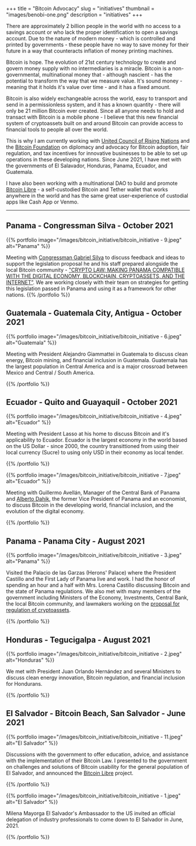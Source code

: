 +++
title = "Bitcoin Advocacy"
slug = "initiatives"
thumbnail = "images/benobi-one.png"
description = "initiatives"
+++

There are approximately 2 billion people in the world with no access to a savings account or who lack the proper identification to open a savings account. Due to the nature of modern money - which is controlled and printed by governments - these people have no way to save money for their future in a way that counteracts inflation of money printing machines.

Bitcoin is hope. The evolution of 21st century technology to create and govern money supply with no intermediaries is a miracle. Bitcoin is a non-governmental, multinational money that - although nascient - has the potential to transform the way that we measure value. It's sound money - meaning that it holds it's value over time - and it has a fixed amount. 

Bitcoin is also widely exchangeable across the world, easy to transport and send in a permissionless system, and it has a known quantity - there will only be 21 million Bitcoin ever created. Since all anyone needs to hold and transact with Bitcoin is a mobile phone - I believe that this new financial system of cryptoassets built on and around Bitcoin can provide access to financial tools to people all over the world.

This is why I am currently working with [United Council of Rising Nations](https://unicorn.org) and the [Bitcoin Foundation](https://bitcoinfoundation.org) on diplomacy and advocacy for Bitcoin adoption, fair regulation, and tax incentives for innovative businesses to be able to set up operations in these developing nations. Since June 2021, I have met with the governments of El Salavador, Honduras, Panama, Ecuador, and Guatemala.

I have also been working with a multinational DAO to build and promote [Bitcoin Libre](https://bitcoinlibre.io) - a self-custodied Bitcoin and Tether wallet that works anywhere in the world and has the same great user-experience of custodial apps like Cash App or Venmo.

---------------------------
## Panama - Congressman Silva - October 2021

{{% portfolio image="/images/bitcoin_initiative/bitcoin_initiative - 9.jpeg" alt="Panama" %}}

Meeting with [Congressman Gabriel Silva](https://www.gabrielsilvadiputado.com/) to discuss feedback and ideas to support the legislation proposal he and his staff prepared alongside the local Bitcoin community - ["CRYPTO LAW: MAKING PANAMA COMPATIBLE WITH THE DIGITAL ECONOMY, BLOCKCHAIN, CRYPTOASSETS, AND THE INTERNET”](https://97855788-39ff-4655-a39b-3acea3b2f10b.filesusr.com/ugd/3b5653_bd5292fe23de49b08a78728ba65b4761.pdf). We are working closely with their team on strategies for getting this legislation passed in Panama and using it as a framework for other nations.
{{% /portfolio %}}

## Guatemala - Guatemala City, Antigua - October 2021

{{% portfolio image="/images/bitcoin_initiative/bitcoin_initiative - 6.jpeg" alt="Guatemala" %}}

Meeting with President Alejandro Giammattei in Guatemala to discuss clean energy, Bitcoin mining, and financial inclusion in Guatemala. Guatemala has the largest population in Central America and is a major crossroad between Mexico and Central / South America. 

{{% /portfolio %}}

## Ecuador - Quito and Guayaquil - October 2021

{{% portfolio image="/images/bitcoin_initiative/bitcoin_initiative - 4.jpeg" alt="Ecuador" %}}

Meeting with President Lasso at his home to discuss Bitcoin and it's applicability to Ecuador. Ecuador is the largest economy in the world based on the US Dollar - since 2000, the country transittioned from using their local currency (Sucre) to using only USD in their economy as local tender.

{{% /portfolio %}}

{{% portfolio image="/images/bitcoin_initiative/bitcoin_initiative - 7.jpeg" alt="Ecuador" %}}

Meeting with Guillermo Avellán, Manager of the Central Bank of Panama and [Alberto Dahik](https://en.m.wikipedia.org/wiki/Alberto_Dahik), the former Vice President of Panama and an economist, to discuss Bitcoin in the developing world, financial inclusion, and the evolution of the digital economy.

{{% /portfolio %}}

## Panama - Panama City - August 2021

{{% portfolio image="/images/bitcoin_initiative/bitcoin_initiative - 3.jpeg" alt="Panama" %}}

Visited the Palacio de las Garzas (Herons' Palace) where the President Castillo and the First Lady of Panama live and work. I had the honor of spending an hour and a half with Mrs. Lorena Castillo discussing Bitcoin and the state of Panama regulations. We also met with many members of the government including Ministers of the Economy, Investments, Central Bank, the local Bitcoin community, and lawmakers working on the [proposal for regulation of cryptoassets](https://97855788-39ff-4655-a39b-3acea3b2f10b.filesusr.com/ugd/3b5653_bd5292fe23de49b08a78728ba65b4761.pdf).

{{% /portfolio %}}

## Honduras - Tegucigalpa - August 2021

{{% portfolio image="/images/bitcoin_initiative/bitcoin_initiative - 2.jpeg" alt="Honduras" %}}

We met with President Juan Orlando Hernández and several Ministers to discuss clean energy innovation, Bitcoin regulation, and financial inclusion for Hondurans. 

{{% /portfolio %}}

## El Salvador - Bitcoin Beach, San Salvador - June 2021

{{% portfolio image="/images/bitcoin_initiative/bitcoin_initiative - 11.jpeg" alt="El Salvador" %}}

Discussions with the government to offer education, advice, and assistance with the implementation of their Bitcoin Law. I presented to the government on challenges and solutions of Bitcoin usability for the general population of El Salvador, and announced the [Bitcoin Libre](https://libre.sv) project.

{{% /portfolio %}}

{{% portfolio image="/images/bitcoin_initiative/bitcoin_initiative - 1.jpeg" alt="El Salvador" %}}

Milena Mayorga El Salvador's Ambassador to the US invited an official delegation of industry professionals to come down to El Salvador in June, 2021.

{{% /portfolio %}}


